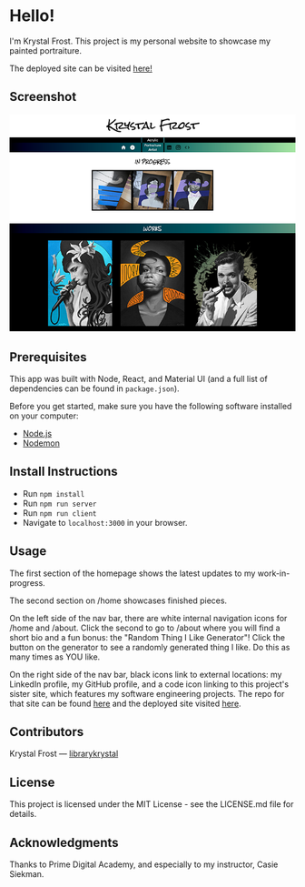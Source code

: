 # Hello!

I'm Krystal Frost.  This project is my personal website to showcase my painted portraiture.

The deployed site can be visited [here!](https://www.galleryoffrost.com/)

## Screenshot

![Home](src/Screenshot/website_art_screenshot_750w.png)

## Prerequisites

This app was built with Node, React, and Material UI (and a full list of dependencies can be found in `package.json`).

Before you get started, make sure you have the following software installed on your computer:

- [Node.js](https://nodejs.org/en/)
- [Nodemon](https://nodemon.io/)

## Install Instructions

- Run `npm install`
- Run `npm run server`
- Run `npm run client`
- Navigate to `localhost:3000` in your browser.

## Usage

The first section of the homepage shows the latest updates to my work-in-progress.

The second section on /home showcases finished pieces.

On the left side of the nav bar, there are white internal navigation icons for /home and /about. Click the second to go to /about where you will find a short bio and a fun bonus: the "Random Thing I Like Generator"! Click the button on the generator to see a randomly generated thing I like. Do this as many times as YOU like.

On the right side of the nav bar, black icons link to external locations: my LinkedIn profile, my GitHub profile, and a code icon linking to this project's sister site, which features my software engineering projects. The repo for that site can be found [here](https://github.com/librarykrystal/portfolio) and the deployed site visited [here](https://www.krystalfrost.com/).

## Contributors
Krystal Frost — [librarykrystal](https://github.com/librarykrystal)

## License
This project is licensed under the MIT License - see the LICENSE.md file for details.

## Acknowledgments
Thanks to Prime Digital Academy, and especially to my instructor, Casie Siekman.
